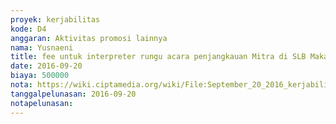 ```yaml
---
proyek: kerjabilitas
kode: D4
anggaran: Aktivitas promosi lainnya
nama: Yusnaeni
title: fee untuk interpreter rungu acara penjangkauan Mitra di SLB Makasar a.n Rezky H
date: 2016-09-20
biaya: 500000
nota: https://wiki.ciptamedia.org/wiki/File:September_20_2016_kerjabilitas_D4_fee_translator_penjangkauan_neni.jpg
tanggalpelunasan: 2016-09-20
notapelunasan:
---
```

